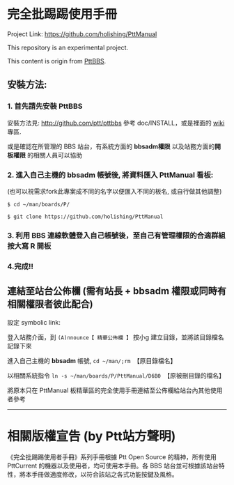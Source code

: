 # 完全批踢踢使用手冊

Project Link: https://github.com/holishing/PttManual

This repository is an experimental project.

This content is origin from [PttBBS](https://www.ptt.cc/man/PttNewhand/DAE3/index.html).

## 安裝方法:

### 1. 首先請先安裝 PttBBS

   安裝方法見: http://github.com/ptt/pttbbs 參考 doc/INSTALL，或是裡面的 [wiki](http://github.com/ptt/pttbbs/wiki) 專區.

   或是確認在所管理的 BBS 站台，有系統方面的 **bbsadm權限** 以及站務方面的**開板權限** 的相關人員可以協助

### 2. 進入自己主機的 bbsadm 帳號後, 將資料匯入 PttManual 看板:
(也可以視需求fork此專案成不同的名字以便匯入不同的板名, 或自行做其他調整)

`$ cd ~/man/boards/P/`

`$ git clone https://github.com/holishing/PttManual`

### 3. 利用 BBS 連線軟體登入自己帳號後，至自己有管理權限的合適群組按大寫 R 開板

### 4.完成!!


## 連結至站台公佈欄 (需有站長 + bbsadm 權限或同時有相關權限者彼此配合)

設定 symbolic link:

登入站務介面，到 `(A)nnounce【 精華公佈欄 】` 按小g 建立目錄，並將該目錄檔名記錄下來

進入自己主機的 **bbsadm** 帳號, `cd ~/man/;rm `【原目錄檔名】` `

以相關系統指令 `ln -s ~/man/boards/P/PttManual/D6B0 `【原被刪目錄的檔名】` `

將原本只在 PttManual 板精華區的完全使用手冊連結至公佈欄給站台內其他使用者參考


***

# 相關版權宣告 (by Ptt站方聲明)

《完全批踢踢使用者手冊》系列手冊根據 Ptt Open Source 的精神，所有使用 PttCurrent 的機器以及使用者，均可使用本手冊。各 BBS 站台並可根據該站台特性，將本手冊做適度修改，以符合該站之各式功能按鍵及風格。
<br><br>
